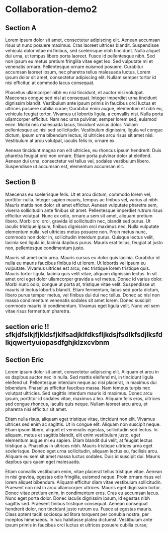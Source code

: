 # Collaboration-demo2

## Section A
Lorem ipsum dolor sit amet, consectetur adipiscing elit. Aenean accumsan risus ut nunc posuere maximus. Cras laoreet ultrices blandit. Suspendisse vehicula dolor vitae mi finibus, sed scelerisque nibh tincidunt. Nulla aliquet dui urna, ut tempus libero porta laoreet. Fusce id pellentesque nibh. Sed non ipsum eu metus pretium fringilla vitae eget leo. Sed vulputate mi et venenatis ornare. Pellentesque ornare euismod posuere. Curabitur accumsan laoreet ipsum, nec pharetra tellus malesuada luctus. Lorem ipsum dolor sit amet, consectetur adipiscing elit. Nullam semper tortor id nisi efficitur, at commodo lacus consequat.

Phasellus ullamcorper nibh eu nisi tincidunt, et auctor nisi volutpat. Maecenas congue sed nisl at consequat. Integer imperdiet urna tincidunt dignissim blandit. Vestibulum ante ipsum primis in faucibus orci luctus et ultrices posuere cubilia curae; Curabitur enim augue, elementum et nibh eu, vehicula feugiat tortor. Vivamus ut lobortis ligula, a convallis nisi. Nulla porta ullamcorper efficitur. Nam nec urna pulvinar, semper lorem sed, euismod enim. Morbi nec malesuada lacus, tincidunt varius dolor. Nullam pellentesque ac nisl sed sollicitudin. Vestibulum dignissim, ligula vel congue dictum, ipsum urna bibendum lectus, id ultricies arcu risus sit amet nisl. Vestibulum at arcu volutpat, iaculis felis in, ornare ex.

Aenean tincidunt magna non elit ultricies, eu rhoncus ipsum hendrerit. Duis pharetra feugiat orci non ornare. Etiam porta pulvinar dolor at eleifend. Aenean dui urna, consectetur vel tellus vel, sodales vestibulum libero. Suspendisse ut accumsan est, elementum accumsan elit. 


## Section B
Maecenas eu scelerisque felis. Ut et arcu dictum, commodo lorem vel, porttitor nulla. Integer sapien mauris, tempus ac finibus vel, varius at nibh. Mauris mattis non dolor sit amet efficitur. Aenean vulputate pharetra sem, viverra sollicitudin ante finibus sit amet. Pellentesque imperdiet rutrum risus efficitur volutpat. Nunc ex odio, ornare a sem sit amet, aliquam pretium libero. Morbi orci orci, gravida id sollicitudin nec, blandit sed purus. Ut iaculis tristique ipsum, finibus dignissim orci maximus nec. Nulla vulputate elementum nulla, vel ultricies metus posuere non. Proin metus nunc, commodo non dolor in, sollicitudin interdum purus. Quisque lectus velit, lacinia sed ligula id, lacinia dapibus purus. Mauris erat tellus, feugiat at justo non, pellentesque condimentum justo.

Mauris sit amet odio urna. Mauris cursus eu dolor quis lacinia. Curabitur id nulla eu mauris faucibus finibus id ut lorem. Ut lobortis vel ipsum eu vulputate. Vivamus ultrices est arcu, nec tristique lorem tristique quis. Mauris tortor ligula, lacinia quis velit vitae, aliquam dignissim lectus. In sit amet orci eget dolor ullamcorper gravida a vel metus. Donec id varius dolor. Morbi nunc odio, congue ut porta at, tristique vitae velit. Suspendisse ut mauris id lectus lobortis blandit. Etiam fermentum, lacus sed porta dictum, libero purus tempor metus, vel finibus dui dui nec tellus. Donec ac nisl non massa condimentum venenatis sodales sit amet lorem. Donec suscipit commodo mauris id condimentum. Vivamus eget ligula velit. Nunc vel sem vitae risus fermentum pharetra.


## section eric !! sfkjdfslkjfjkldsfjklfsadjklfdksfljkdsjfsdlkfsdjlksfdlkjqwertyuiopasdfghjklzxcvbnm 
## Section Eric
Lorem ipsum dolor sit amet, consectetur adipiscing elit. Aliquam et arcu in ex dapibus auctor nec in nulla. Sed mattis eleifend mi, in tincidunt ligula eleifend ut. Pellentesque interdum neque ac nisi placerat, in maximus dui bibendum. Phasellus efficitur faucibus massa. Nam tempus turpis nec volutpat ultricies. Sed sagittis interdum mauris id maximus. Donec arcu ipsum, porttitor id sodales vitae, maximus a leo. Aliquam felis eros, ultrices sed congue rhoncus, iaculis quis neque. Nullam laoreet arcu arcu, et pharetra nisi efficitur sit amet.

Etiam nulla risus, aliquam eget tristique vitae, tincidunt non elit. Vivamus ultrices sed enim ac sagittis. Ut in congue elit. Aliquam non suscipit neque. Etiam ipsum libero, aliquet et venenatis egestas, sollicitudin sed lectus. In aliquam, metus et sagittis blandit, elit enim vestibulum justo, eget elementum augue mi eu sapien. Etiam blandit dui velit, at feugiat lectus tristique a. Phasellus in ultrices nibh. Mauris tristique ultrices urna eget scelerisque. Donec eget urna sollicitudin, aliquam lectus eu, facilisis arcu. Aliquam eu sem sit amet massa luctus sodales. Duis id suscipit dui. Mauris dapibus quis quam eget malesuada.

Etiam convallis vestibulum enim, vitae placerat tellus tristique vitae. Aenean in nisi gravida, egestas odio fringilla, euismod neque. Proin ornare risus vel lorem aliquet bibendum. Aliquam efficitur diam vitae vestibulum sollicitudin. Praesent non nisl in arcu ullamcorper ultrices. Mauris eget dignissim tortor. Donec vitae pretium enim, in condimentum eros. Cras eu accumsan lacus. Nunc eget porta dolor. Donec iaculis dignissim ipsum, id egestas nibh sagittis sed. Praesent finibus tristique consequat. Aenean consequat hendrerit dolor, non tincidunt justo rutrum eu. Fusce at egestas mauris. Class aptent taciti sociosqu ad litora torquent per conubia nostra, per inceptos himenaeos. In hac habitasse platea dictumst. Vestibulum ante ipsum primis in faucibus orci luctus et ultrices posuere cubilia curae;
